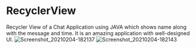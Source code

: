 # RecyclerView
Recycler View of a Chat Application using JAVA which shows name along with the message and time. It is an amazing application with well-designed UI.
![Screenshot_20210204-182137](https://user-images.githubusercontent.com/64889275/106895322-0f62b280-6716-11eb-9f28-d3bc567df911.png)
![Screenshot_20210204-182143](https://user-images.githubusercontent.com/64889275/106895328-11c50c80-6716-11eb-81d5-5eda592eb956.png)
